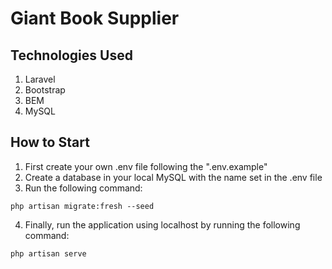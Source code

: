# Giant Book Supplier

## Technologies Used

1. Laravel
2. Bootstrap
3. BEM
4. MySQL

## How to Start

1. First create your own .env file following the ".env.example"
2. Create a database in your local MySQL with the name set in the .env file
3. Run the following command:

```shell
php artisan migrate:fresh --seed
```

4. Finally, run the application using localhost by running the following command:

```console
php artisan serve
```
